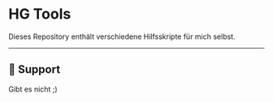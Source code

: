
# HG Tools

Dieses Repository enthält verschiedene Hilfsskripte für mich selbst.

---

## 🙋 Support

Gibt es nicht ;)
